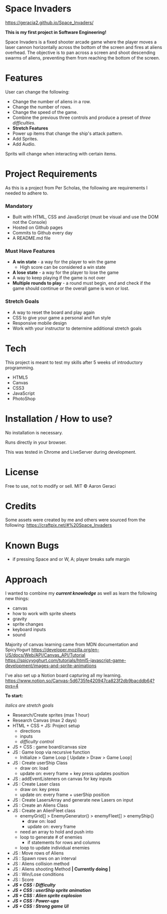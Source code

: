 # Space Invaders 
https://geracia2.github.io/Space_Invaders/

**This is my first project in Software Engineering!**

Space Invaders is a fixed shooter arcade game where the player moves a laser cannon horizontally across the bottom of the screen and fires at aliens overhead. The objective is to pan across a screen and shoot descending swarms of aliens, preventing them from reaching the bottom of the screen.

# Features
User can change the following:
- Change the number of aliens in a row.
- Change the number of rows.
- Change the speed of the game.
- Combine the previous three controls and produce a preset of _three difficulties._ 
- **Stretch Features**
- Power up items that change the ship's attack pattern.
- Add Sprites.
- Add Audio.

Sprits will change when interacting with certain items.

# Project Requirements
As this is a project from Per Scholas, the following are requirements I needed to adhere to.

### Mandatory
- Built with HTML, CSS and JavaScript (must be visual and use the DOM not the Console)
- Hosted on Github pages
- Commits to Github every day
- A README.md file

### Must Have Features
- **A win state** - a way for the player to win the game
    - High score can be considered a win state
- **A lose state** - a way for the player to lose the game
- A way to keep playing if the game is not over
- **Multiple rounds to play** - a round must begin, end and check if the game should continue or the overall game is won or lost.

### Stretch Goals
- A way to reset the board and play again
- CSS to give your game a personal and fun style
- Responsive mobile design
- Work with your instructor to determine additional stretch goals

# Tech
This project is meant to test my skills after 5 weeks of introductory programming. 

- HTML5
- Canvas
- CSS3
- JavaScript
- PhotoShop

# Installation / How to use?
No installation is necessary.

Runs directly in your browser. 

This was tested in Chrome and LiveServer during development.

# License
Free to use, not to modify or sell.
MIT © Aaron Geraci

# Credits
Some assets were created by me and others were sourced from the following:
https://craftpix.net/#%20Space_Invaders

# Known Bugs
- if pressing Space and or W, A; player breaks safe margin

# Approach
I wanted to combine my **_current knowledge_** as well as learn the following new things:
- canvas
- how to work with sprite sheets
- gravity
- sprite changes
- keyboard inputs
- sound

Majority of canvas learning came from MDN documentation and SpicyYogurt
https://developer.mozilla.org/en-US/docs/Web/API/Canvas_API/Tutorial
https://spicyyoghurt.com/tutorials/html5-javascript-game-development/images-and-sprite-animations

I've also set up a Notion board capturing all my learning.
https://www.notion.so/Canvas-5d6735fe420947ca823f2db9bacddb64?pvs=4

**To start:**

_italics are stretch goals_
- Research/Create sprites (max 1 hour)
- Research Canvas (max 2 days)
- HTML + CSS + JS: Project setup
    - directions
    - inputs
    - _difficulty control_
- JS + CSS : game board/canvas size
- JS : Game loop via recursive function
    - Initialize > Game Loop [ Update > Draw > Game Loop]
- JS : Create userShip Class
    - draw on: load
    - update on: every frame + key press updates position
- JS : addEventListeners on canvas for key inputs
- JS : Create Laser class
    - draw on: key press
    - update on: every frame + userShip position
- JS : Create LasersArray and generate new Lasers on input
- JS : Create an Aliens Class 
- JS : Create an AlienFleet class 
    - enemyGrid[] > EnemyGenerator() > enemyFleet[] > enemyShip{} 
        - draw on: load
        - update on: every frame
    - need an array to hold and push into
    - loop to generate # of enemies
        - if statements for rows and columns
    - loop to update individual enemies
- JS : Move rows of Aliens
- JS : Spawn rows on an interval
- JS : Aliens collision method
- JS : Aliens shooting Method **| Currently doing |**
- JS : Win/Lose conditions
- JS : Score
- **_JS + CSS : Difficulty_**
- **_JS + CSS : userShip sprite animation_**
- **_JS + CSS : Alien sprite explosion_**
- **_JS + CSS : Power-ups_**
- **_JS + CSS : Strong game UI_**
